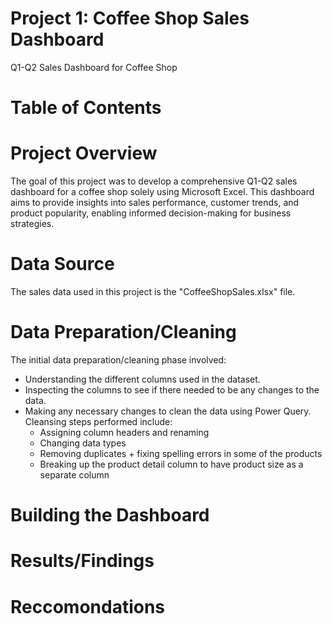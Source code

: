 # Project 1: Coffee Shop Sales Dashboard
Q1-Q2 Sales Dashboard for Coffee Shop

# Table of Contents 


# Project Overview

The goal of this project was to develop a comprehensive Q1-Q2 sales dashboard for a coffee shop solely using Microsoft Excel. This dashboard aims to provide insights into sales performance, customer trends, and product popularity, enabling informed decision-making for business strategies.

# Data Source

The sales data used in this project is the "CoffeeShopSales.xlsx" file. 

# Data Preparation/Cleaning

The initial data preparation/cleaning phase involved:
- Understanding the different columns used in the dataset.
- Inspecting the columns to see if there needed to be any changes to the data.
- Making any necessary changes to clean the data using Power Query. Cleansing steps performed include:
  - Assigning column headers and renaming  
  - Changing data types
  - Removing duplicates + fixing spelling errors in some of the products
  - Breaking up the product detail column to have product size as a separate column
    
# Building the Dashboard



# Results/Findings



# Reccomondations 
